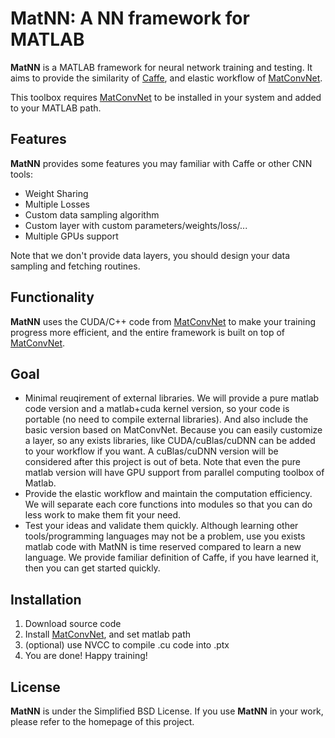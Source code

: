 # MatNN: A NN framework for MATLAB

**MatNN** is a MATLAB framework for neural network training and testing. It aims to provide the similarity of [Caffe](http://caffe.berkeleyvision.org), and elastic workflow of [MatConvNet](http://www.vlfeat.org/matconvnet).

This toolbox requires [MatConvNet](http://www.vlfeat.org/matconvnet) to be installed in your system and added to your MATLAB path.

## Features

**MatNN** provides some features you may familiar with Caffe or other CNN tools:
- Weight Sharing
- Multiple Losses
- Custom data sampling algorithm
- Custom layer with custom parameters/weights/loss/...
- Multiple GPUs support

Note that we don't provide data layers, you should design your data sampling and fetching routines.

## Functionality

**MatNN** uses the CUDA/C++ code from [MatConvNet](http://www.vlfeat.org/matconvnet)
to make your training progress more efficient, and the entire framework is built on top of [MatConvNet](http://www.vlfeat.org/matconvnet).

## Goal

- Minimal reuqirement of external libraries. We will provide a pure matlab code version and a matlab+cuda kernel version, so your code is portable (no need to compile external libraries). And also include the basic version based on MatConvNet. Because you can easily customize a layer, so any exists libraries, like CUDA/cuBlas/cuDNN can be added to your workflow if you want. A cuBlas/cuDNN version will be considered after this project is out of beta. Note that even the pure matlab version will have GPU support from parallel computing toolbox of Matlab.
- Provide the elastic workflow and maintain the computation efficiency. We will separate each core functions into modules so that you can do less work to make them fit your need.
- Test your ideas and validate them quickly. Although learning other tools/programming languages may not be a problem, use you exists matlab code with MatNN is time reserved compared to learn a new language. We provide familiar definition of Caffe, if you have learned it, then you can get started quickly.

## Installation

1. Download source code
2. Install [MatConvNet](http://www.vlfeat.org/matconvnet), and set matlab path
2. (optional) use NVCC to compile .cu code into .ptx
3. You are done! Happy training!

## License

**MatNN** is under the Simplified BSD License.
If you use **MatNN** in your work, please refer to the homepage of this project.
